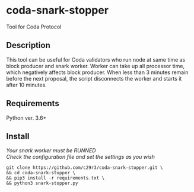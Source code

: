 # coda-snark-stopper
Tool for Coda Protocol

## Description
This tool can be useful for Coda validators who run node at same time as block producer and snark worker. 
Worker can take up all processor time, which negatively affects block producer. When less than 3 minutes remain before the next proposal, the script disconnects the worker and starts it after 10 minutes.  

## Requirements
Python ver. 3.6+

## Install
*Your snark worker must be RUNNED*  
*Check the configuration file and set the settings as you wish*
```
git clone https://github.com/c29r3/coda-snark-stopper.git \
&& cd coda-snark-stopper \
&& pip3 install -r requirements.txt \
&& python3 snark-stopper.py
```
